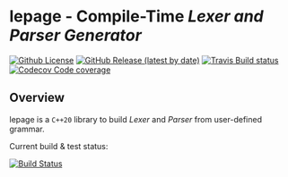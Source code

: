 lepage - Compile-Time _Lexer and Parser Generator_
=================================
<!-- BEGIN BADGES -->
[![Github License](https://img.shields.io/github/license/jaydee-io/lepage)](https://github.com/jaydee-io/lepage/blob/main/LICENSE)
[![GitHub Release (latest by date)](https://img.shields.io/github/v/release/jaydee-io/lepage)](https://github.com/jaydee-io/lepage/releases/latest)
[![Travis Build status](https://img.shields.io/travis/jaydee-io/lepage)](https://travis-ci.org/jaydee-io/lepage)
[![Codecov Code coverage](https://img.shields.io/codecov/c/github/jaydee-io/lepage?token=12JFTUBBXK)](https://codecov.io/gh/jaydee-io/lepage)
<!-- END   BADGES -->

Overview
--------
lepage is a `C++20` library to build _Lexer_ and _Parser_ from user-defined grammar.

Current build & test status:

[![Build Status](https://travis-ci.org/jaydee-io/lepage.svg?branch=master)](https://travis-ci.org/jaydee-io/lepage)
